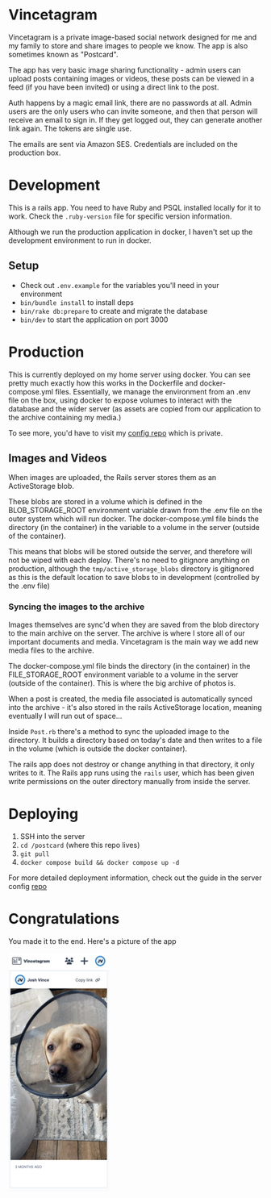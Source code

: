 # Vincetagram
Vincetagram is a private image-based social network designed for me and my family to store and share images to people we know. The app is also sometimes known as "Postcard".

The app has very basic image sharing functionality - admin users can upload posts containing images or videos, these posts can be viewed in a feed (if you have been invited) or using a direct link to the post.

Auth happens by a magic email link, there are no passwords at all. Admin users are the only users who can invite someone, and then that person will receive an email to sign in. If they get logged out, they can generate another link again. The tokens are single use.

The emails are sent via Amazon SES. Credentials are included on the production box.


# Development
This is a rails app. You need to have Ruby and PSQL installed locally for it to work. Check the `.ruby-version` file for specific version information.

Although we run the production application in docker, I haven't set up the development environment to run in docker.

## Setup
- Check out `.env.example` for the variables you'll need in your environment
- `bin/bundle install` to install deps
- `bin/rake db:prepare` to create and migrate the database
- `bin/dev` to start the application on port 3000

# Production
This is currently deployed on my home server using docker. You can see pretty much exactly how this works in the Dockerfile and docker-compose.yml files. Essentially, we manage the environment from an .env file on the box, using docker to expose volumes to interact with the database and the wider server (as assets are copied from our application to the archive containing my media.)

To see more, you'd have to visit my [config repo](https://github.com/joshvince/vince-family-archive-config) which is private.

## Images and Videos
When images are uploaded, the Rails server stores them as an ActiveStorage blob.

These blobs are stored in a volume which is defined in the BLOB_STORAGE_ROOT environment variable drawn from the .env file on the outer system which will run docker. The docker-compose.yml file binds the directory (in the container) in the variable to a volume in the server (outside of the container).

This means that blobs will be stored outside the server, and therefore will not be wiped with each deploy. There's no need to gitignore anything on production, although the `tmp/active_storage_blobs` directory is gitignored as this is the default location to save blobs to in development (controlled by the .env file)

### Syncing the images to the archive
Images themselves are sync'd when they are saved from the blob directory to the main archive on the server. The archive is where I store all of our important documents and media. Vincetagram is the main way we add new media files to the archive.

The docker-compose.yml file binds the directory (in the container) in the FILE_STORAGE_ROOT environment variable to a volume in the server (outside of the container). This is where the big archive of photos is.

When a post is created, the media file associated is automatically synced into the archive - it's also stored in the rails ActiveStorage location, meaning eventually I will run out of space...

Inside `Post.rb` there's a method to sync the uploaded image to the directory. It builds a directory based on today's date and then writes to a file in the volume (which is outside the docker container).

The rails app does not destroy or change anything in that directory, it only writes to it.
The Rails app runs using the `rails` user, which has been given write permissions on the outer directory manually from inside the server.

# Deploying
1. SSH into the server
2. `cd /postcard` (where this repo lives)
3. `git pull`
4. `docker compose build && docker compose up -d`

For more detailed deployment information, check out the guide in the server config [repo](https://github.com/joshvince/vince-family-archive-config)

# Congratulations
You made it to the end. Here's a picture of the app

<img src="screenshot.png" width="200" height="auto">
